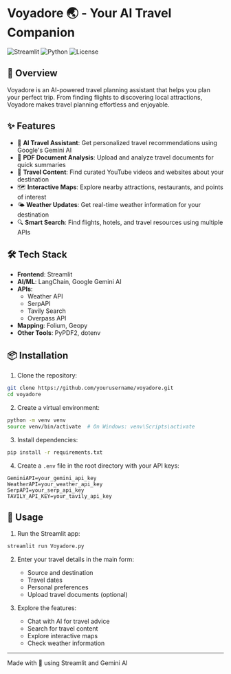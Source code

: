 # Voyadore 🌏 - Your AI Travel Companion

![Streamlit](https://img.shields.io/badge/Built%20with-Streamlit-FF4B4B?style=for-the-badge&logo=streamlit)
![Python](https://img.shields.io/badge/Python-3776AB?style=for-the-badge&logo=python&logoColor=white)
![License](https://img.shields.io/badge/License-MIT-green.svg?style=for-the-badge)

## 🚀 Overview

Voyadore is an AI-powered travel planning assistant that helps you plan your perfect trip. From finding flights to discovering local attractions, Voyadore makes travel planning effortless and enjoyable.

## ✨ Features

- 🤖 **AI Travel Assistant**: Get personalized travel recommendations using Google's Gemini AI
- 📄 **PDF Document Analysis**: Upload and analyze travel documents for quick summaries
- 🎥 **Travel Content**: Find curated YouTube videos and websites about your destination
- 🗺️ **Interactive Maps**: Explore nearby attractions, restaurants, and points of interest
- 🌤️ **Weather Updates**: Get real-time weather information for your destination
- 🔍 **Smart Search**: Find flights, hotels, and travel resources using multiple APIs

## 🛠️ Tech Stack

- **Frontend**: Streamlit
- **AI/ML**: LangChain, Google Gemini AI
- **APIs**: 
  - Weather API
  - SerpAPI
  - Tavily Search
  - Overpass API
- **Mapping**: Folium, Geopy
- **Other Tools**: PyPDF2, dotenv

## 📦 Installation

1. Clone the repository:
```bash
git clone https://github.com/yourusername/voyadore.git
cd voyadore
```

2. Create a virtual environment:
```bash
python -m venv venv
source venv/bin/activate  # On Windows: venv\Scripts\activate
```

3. Install dependencies:
```bash
pip install -r requirements.txt
```

4. Create a `.env` file in the root directory with your API keys:
```plaintext
GeminiAPI=your_gemini_api_key
WeatherAPI=your_weather_api_key
SerpAPI=your_serp_api_key
TAVILY_API_KEY=your_tavily_api_key
```

## 🚀 Usage

1. Run the Streamlit app:
```bash
streamlit run Voyadore.py
```

2. Enter your travel details in the main form:
   - Source and destination
   - Travel dates
   - Personal preferences
   - Upload travel documents (optional)

3. Explore the features:
   - Chat with AI for travel advice
   - Search for travel content
   - Explore interactive maps
   - Check weather information


---
Made with 🤍 using Streamlit and Gemini AI
